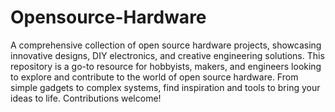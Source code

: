 # Opensource-Hardware
A comprehensive collection of open source hardware projects, showcasing innovative designs, DIY electronics, and creative engineering solutions. This repository is a go-to resource for hobbyists, makers, and engineers looking to explore and contribute to the world of open source hardware. From simple gadgets to complex systems, find inspiration and tools to bring your ideas to life. Contributions welcome!
